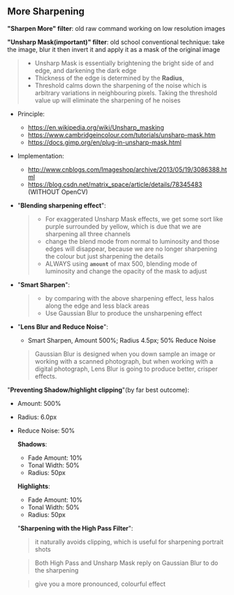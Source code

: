 ## More Sharpening

**"Sharpen More" filter**: old raw command working on low resolution images

**"Unsharp Mask(important)" filter**: old school conventional technique: take the image, blur it then invert it and apply it as a mask of the original image

> - Unsharp Mask is essentially brightening the bright side of and edge, and darkening the dark edge
> - Thickness of the edge is determined by the **Radius**,
> - Threshold calms down the sharpening of the noise which is arbitrary variations in neighbouring pixels. Taking the threshold value up will eliminate the sharpening of he noises

- Principle:

	- https://en.wikipedia.org/wiki/Unsharp_masking
	- https://www.cambridgeincolour.com/tutorials/unsharp-mask.htm
	- https://docs.gimp.org/en/plug-in-unsharp-mask.html

- Implementation:

	- http://www.cnblogs.com/Imageshop/archive/2013/05/19/3086388.html
	- https://blog.csdn.net/matrix_space/article/details/78345483 (WITHOUT OpenCV)

- "**Blending sharpening effect**":

	> - For exaggerated Unsharp Mask effects, we get some sort like purple surrounded by yellow, which is due that we are sharpening all three channels
	> - change the blend mode from normal to luminosity and those edges will disappear, because we are no longer sharpening the colour but just sharpening the details
	> - ALWAYS using **`amount`** of max 500, blending mode of luminosity and change the opacity of the mask to adjust

- "**Smart Sharpen**":

	> - by comparing with the above sharpening effect, less halos along the edge and less black areas
	> - Use Gaussian Blur to produce the unsharpening effect

- "**Lens Blur and Reduce Noise**":
  
	- Smart Sharpen, Amount 500%; Radius 4.5px; 50% Reduce Noise

	> Gaussian Blur is designed when you down sample an image or working with a scanned photograph, but when working with a digital photograph, Lens Blur is going to produce better, crisper effects.

"**Preventing Shadow/highlight clipping**"(by far best outcome):

- Amount: 500%
- Radius: 6.0px
- Reduce Noise: 50%

	**Shadows**:

	- Fade Amount: 10%
	- Tonal Width: 50%
	- Radius: 50px

	**Highlights**:
    
	- Fade Amount: 10%
    - Tonal Width: 50%
    - Radius: 50px
    
	"**Sharpening with the High Pass Filter**":
  
	> it naturally avoids clipping, which is useful for sharpening portrait shots
  	
	> Both High Pass and Unsharp Mask reply on Gaussian Blur to do the sharpening
  	
	> give you a more pronounced, colourful effect

</br>
